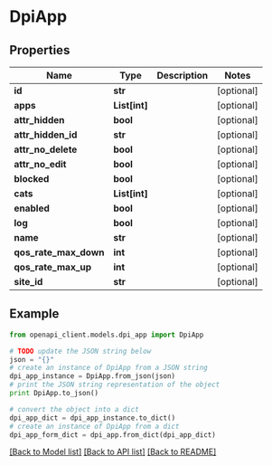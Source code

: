 # DpiApp


## Properties

Name | Type | Description | Notes
------------ | ------------- | ------------- | -------------
**id** | **str** |  | [optional] 
**apps** | **List[int]** |  | [optional] 
**attr_hidden** | **bool** |  | [optional] 
**attr_hidden_id** | **str** |  | [optional] 
**attr_no_delete** | **bool** |  | [optional] 
**attr_no_edit** | **bool** |  | [optional] 
**blocked** | **bool** |  | [optional] 
**cats** | **List[int]** |  | [optional] 
**enabled** | **bool** |  | [optional] 
**log** | **bool** |  | [optional] 
**name** | **str** |  | [optional] 
**qos_rate_max_down** | **int** |  | [optional] 
**qos_rate_max_up** | **int** |  | [optional] 
**site_id** | **str** |  | [optional] 

## Example

```python
from openapi_client.models.dpi_app import DpiApp

# TODO update the JSON string below
json = "{}"
# create an instance of DpiApp from a JSON string
dpi_app_instance = DpiApp.from_json(json)
# print the JSON string representation of the object
print DpiApp.to_json()

# convert the object into a dict
dpi_app_dict = dpi_app_instance.to_dict()
# create an instance of DpiApp from a dict
dpi_app_form_dict = dpi_app.from_dict(dpi_app_dict)
```
[[Back to Model list]](../README.md#documentation-for-models) [[Back to API list]](../README.md#documentation-for-api-endpoints) [[Back to README]](../README.md)


